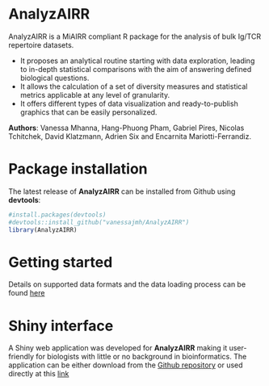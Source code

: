 # AnalyzAIRR

AnalyzAIRR is a MiAIRR compliant R package for the analysis of bulk Ig/TCR repertoire datasets.

- It proposes an analytical routine starting with data exploration, leading to in-depth statistical comparisons with the aim of answering defined biological questions.
- It allows the calculation of a set of diversity measures and statistical metrics applicable at any level of granularity.
- It offers different types of data visualization and ready-to-publish graphics that can be easily personalized.

**Authors**: Vanessa Mhanna, Hang-Phuong Pham, Gabriel Pires, Nicolas Tchitchek, David Klatzmann, Adrien Six and Encarnita Mariotti-Ferrandiz.

# Package installation

The latest release of **AnalyzAIRR** can be installed from Github using **devtools**:
```r
#install.packages(devtools)  
#devtools::install_github("vanessajmh/AnalyzAIRR")
library(AnalyzAIRR)
```

# Getting started

Details on supported data formats and the data loading process can be found [here](https://vanessajmh.github.io/AnalyzAIRR.github.io)

# Shiny interface

A Shiny web application was developed for **AnalyzAIRR** making it user-friendly for biologists with little or no background in bioinformatics.
The application can be either download from the [Github repository](https://github.com/vanessajmh/Shiny-AnalyzAIRR.git) or used directly at this [link](https://analyzairr.shinyapps.io/shiny-analyzairr/)

 

